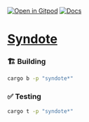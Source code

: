 [![Open in Gitpod](https://img.shields.io/badge/Open_in-Gitpod-white?logo=gitpod)](https://gitpod.io/#FOLDER=syndote/https://github.com/gear-foundation/dapps)
[![Docs](https://img.shields.io/github/actions/workflow/status/gear-foundation/dapps/contracts-build.yml?logo=rust&label=docs)](https://dapps.gear.rs/syndote_io)

# [Syndote](https://wiki.gear-tech.io/docs/examples/monopoly)

### 🏗️ Building

```sh
cargo b -p "syndote*"
```

### ✅ Testing

```sh
cargo t -p "syndote*"
```
